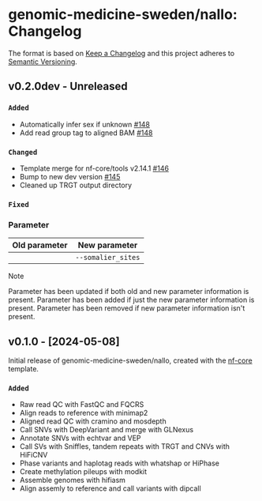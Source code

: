 # genomic-medicine-sweden/nallo: Changelog

The format is based on [Keep a Changelog](https://keepachangelog.com/en/1.0.0/)
and this project adheres to [Semantic Versioning](https://semver.org/spec/v2.0.0.html).

## v0.2.0dev - Unreleased

### `Added`

- Automatically infer sex if unknown [#148](https://github.com/genomic-medicine-sweden/nallo/pull/148)
- Add read group tag to aligned BAM [#148](https://github.com/genomic-medicine-sweden/nallo/pull/148)

### `Changed`

- Template merge for nf-core/tools v2.14.1 [#146](https://github.com/genomic-medicine-sweden/nallo/pull/146)
- Bump to new dev version [#145](https://github.com/genomic-medicine-sweden/nallo/pull/145)
- Cleaned up TRGT output directory []()

### `Fixed`

### Parameter

| Old parameter | New parameter      |
| ------------- | ------------------ |
|               | `--somalier_sites` |

> [!NOTE]
> Parameter has been updated if both old and new parameter information is present.
> Parameter has been added if just the new parameter information is present.
> Parameter has been removed if new parameter information isn't present.

## v0.1.0 - [2024-05-08]

Initial release of genomic-medicine-sweden/nallo, created with the [nf-core](https://nf-co.re/) template.

### `Added`

- Raw read QC with FastQC and FQCRS
- Align reads to reference with minimap2
- Aligned read QC with cramino and mosdepth
- Call SNVs with DeepVariant and merge with GLNexus
- Annotate SNVs with echtvar and VEP
- Call SVs with Sniffles, tandem repeats with TRGT and CNVs with HiFiCNV
- Phase variants and haplotag reads with whatshap or HiPhase
- Create methylation pileups with modkit
- Assemble genomes with hifiasm
- Align assemly to reference and call variants with dipcall
